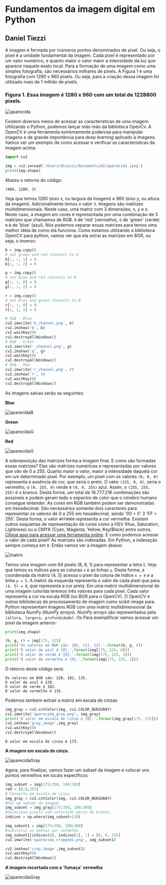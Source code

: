 # Fundamentos da imagem digital em Python

## Daniel Tiezzi
 
 A imagem é formada por inúmeros pontos denominados de pixel. Ou seja, o pixel é a unidade fundamental da imagem. Cada pixel é representado por um valor numérico, e quanto maior o valor maior a intensidade da luz que aparece naquele exato local. Para a formação de uma imagem como uma simples fotografia, são necessários milhares de pixels. A Figura 1 é uma fotografia com 1280 x 960 pixels. Ou seja, para a criação dessa imagem foi utilizado mais de 1 milhão de pixels.
 
### Figura 1. Essa imagem é 1280 x 960 com um total de 1228800 pixels.
 
 ![aparecida](http://143.107.196.146:3000/aparecida.jpeg)
 
 Existem diversos meios de acessar as características de uma imagem. Utilizando o Python, podemos lançar mão mão da biblioteca OpenCv. A OpenCV é uma ferramenta extremamente poderosa para manipular imagens e de grande importância para *deep learning* aplicado à imagens. Vamos ver um exemplo de como acessar e verificar as características da imagem acima:
 
 ```python
 import cv2
 
 img = cv2.imread('/Users/dtiezzi/Documents/AI/aparecida.jpeg')
 print(img.shape)
 
 ```
 
 Abaixo o retorno do código:
 
 	(960, 1280, 3)
 
 
 Veja que temos 1280 (eixo x, ou largura da imagem) e 960 (eixo y, ou altura da imagem). Adicionalmente temos o valor `3`. Imagens são matrizes multidimensionais. Neste caso, uma matriz com 3 dimensões, x, y e z. Neste caso, a imagem em cores é representada por uma combinação de 3 matrizes que chamamos de RGB. `R` de 'red' (vermelho), `G` de 'green' (verde) e `B` de 'blue' (azul). Nós podemos separar essas matrizes para temos uma melhor idéia de como ela funciona. Como estamos utilizando a biblioteca OpenCV para python, vamos ver que ela extrai as matrizes em BGR, ou seja, o inverso:
 
 ```python
 b = img.copy()
# set green and red channels to 0
b[:, :, 1] = 0
b[:, :, 2] = 0

g = img.copy()
# set blue and red channels to 0
g[:, :, 0] = 0
g[:, :, 2] = 0

r = img.copy()
# set blue and green channels to 0
r[:, :, 0] = 0
r[:, :, 1] = 0

# RGB - Blue
cv2.imwrite('b_channel.png', b)
cv2.imshow('b', b) 
cv2.waitKey(0)
cv2.destroyAllWindows()
# RGB - Green
cv2.imwrite('_channel.png', g)
cv2.imshow('g', g) 
cv2.waitKey(0)
cv2.destroyAllWindows()
# RGB - Red
cv2.imwrite('r_channel.png', r)
cv2.imshow('r', r) 
cv2.waitKey(0)
cv2.destroyAllWindows()

 ```
 As imagens salvas serão as seguintes:
 
 **Blue**
 
 ![aparecidaB](http://143.107.196.146:3000/bChannelSmall.png)
 
 **Green**
 
 ![aparecidaG](http://143.107.196.146:3000/gChannelSmall.png)
 
 **Red**
 
 ![aparecidaG](http://143.107.196.146:3000/rChannelSmall.png)
 
 A sobreposição das matrizes forma a imagem final. E como são formadas essas matrizes? Elas são matrizes numéricas e representadas por valores que vão de 0 a 255. Quanto maior o valor, maior a intensidade daquela cor em um determinado pixel. Por exemplo, um pixel com os valores `(0, 0, 0)` representa a ausência de cor, que seria o preto. O valor `(255, 0, 0)`, seria o vermelho, o `(0, 255, 0)` verde e `(0, 0, 255)` azul. Assim, o `(255, 255, 255)` é o branco. Desta forma, um total de 16.777.216 combinações são possíveis e podem geram todo o espectro de color que o cérebro humano consegue entender. As cores em RGB também podem ser demonstradas em hexadecimal. São necessários somente dois caracteres para representar os valores de 0 a 255 em hexadecimal, sendo '00 = 0' 3 'FF = 255'. Desta forma, o valor `#FF0000` representa a cor vermelha. Existem outros esquemas de representação de cores como a HSV (Hue, Saturation, Lightness) ou a CMYK (Cyan, Magenta, Yellow, Key/Black) entre outros. [Clique aqui para acessar uma ferramenta *online*](http://colorizer.org).
 E como podemos acessar o valor de cada pixel? As matrizes são indexadas. Em Python, a indexação sempre começa em `0`. Então vamos ver a imagem abaixo:
 
  ![matrix](http://143.107.196.146:3000/matrix.png)
  
 Temos uma imagem com 64 pixels (8, 8, 1) para representar a letra `I`. Veja que temos os índices para as colunas `x` e as linhas `y`. Desta forma, a coordenada da matriz (4, 5) acessa o pixel da coluna de índice `x = 4` e a linha `y = 5`. A matriz da esquerda representa o valor de cada pixel que para `(4, 5) = 0`, que representa a cor preta. Em uma matriz multidimensional de uma imagem colorida teremos três valores para cada pixel. Cada valor representa a cor na escala RGB (ou BGR para o OpenCV). O OpenCV e outras bibliotecas de processamento de imagem como scikit-image para Python representam imagens RGB com uma matriz multidimensional da biblioteca NumPy (*NumPy arrays*). *NumPy arrays* são representados pela `(altura, largura, profundidade)`. Os Para exemplificar vamos acessar um pixel da imagem anterior:
 
 ```python
 print(img.shape)
 
 (b, g, r) = img[175, 225]
 print('Os valores em BGR são: {0}, {1}, {2}.'.format(b, g, r))
 print('O valor de azul é {0}.'.format(img[175, 225, 0]))
 print('O valor de verde é {0}.'.format(img[175, 225, 1]))
 print('O valor de vermelho é {0}.'.format(img[175, 225, 2]))
 ```
 O retorno deste código será:
 
 	Os valores em BGR são: 228, 182, 135.
 	O valor de azul é 228.
 	O valor de verde é 182.
 	O valor de vermelho é 135.
 	
 Podemos também extrair a matriz em escala de cinzas:
 
 ```python
img_gray = cv2.cvtColor(img, cv2.COLOR_BGR2GRAY)
cv2.imwrite('aparecida_gray.png', img_gray)
print('O valor em escala de cinza é {0}.'.format(img_gray[175, 225]))
cv2.imshow('gray_image',img_gray) 
cv2.waitKey(0)
cv2.destroyAllWindows()
 ```
	O valor em escala de cinza é 173.

 **A imagem em escala de cinza.**
 
 ![aparecidaGray](http://143.107.196.146:3000/aparecida_gray.png)
 
 Agora, para finalizar, vamos fazer um subset da imagem e colocar uns pontos vermelhos em locais específicos:
 
 
 ```python
img_subset = img[175:350, 100:300]
red = [0,0,255]
# Converte em escala de cinza
img_gray = cv2.cvtColor(img, cv2.COLOR_BGR2GRAY)
#Faz um subset da imagem
img_subset = img_gray[175:350, 100:300]
#Seleciona pixels com coloração perto do branco
indices = np.where(img_subset>210)

img_subset1 = img[175:350, 100:300]
#substitui os pontos por vermelho
img_subset1[indices[0], indices[1], :] = [0, 0, 255]
cv2.imwrite('aparecida_cropped1.png', img_subset1)

cv2.imshow('crop_image',img_subset1) 
cv2.waitKey(0)
cv2.destroyAllWindows()
 ```
  
**A imagem recortada com a 'fumaça' vermelha**

![aparecidaGray](http://143.107.196.146:3000/aparecida_cropped1.png)
